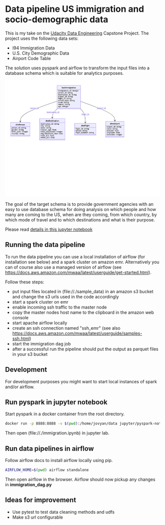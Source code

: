 # Data pipeline US immigration and socio-demographic data

This is my take on the [Udacity Data Engineering](https://www.udacity.com/course/data-engineer-nanodegree--nd027) Capstone Project.
The project uses the following data sets:

- I94 Immigration Data
- U.S. City Demographic Data
- Airport Code Table

The solution uses pyspark and airflow to transform the input files
into a database schema which is suitable for analytics purposes.

![Target Data Model](./data-model.png)

The goal of the target schema is to provide government agencies with
an easy to use database schema for doing analysis on which people and how many are coming to
the US, when are they coming, from which country, by which mode of travel and to which destinations and what is their purpose.

Please read [details in this jupyter notebook](file://./immigration.ipynb)

## Running the data pipeline

To run the data pipeline you can use a local installation of airflow (for installation see below)
and a spark cluster on amazon emr. Alternatively you can of course also use a managed version
of airflow (see https://docs.aws.amazon.com/mwaa/latest/userguide/get-started.html).

Follow these steps:

- put input files located in (file://./sample_data) in an amazon s3 bucket and change the s3 urls used in the code accordingly
- start a spark cluster on emr
- enable incoming ssh traffic to the master node
- copy the master nodes host name to the clipboard in the amazon web console
- start apache airflow locally
- create an ssh connection named "ssh_emr" (see also https://docs.aws.amazon.com/mwaa/latest/userguide/samples-ssh.html)
- start the immigration dag job
- after a successful run the pipeline should put the output as parquet files in your s3 bucket

## Development

For development purposes you might want to start local instances of
spark and/or airflow.

## Run pyspark in jupyter notebook

Start pyspark in a docker container from the root directory.

```bash
docker run -p 8888:8888 -v $(pwd):/home/jovyan/data jupyter/pyspark-notebook
```

Then open (file://./immigration.ipynb) in jupyter lab.

## Run data pipelines in airflow

Follow airflow docs to install airflow locally using pip.

```bash
AIRFLOW_HOME=$(pwd) airflow standalone
```

Then open airflow in the browser. Airflow should now pickup
any changes in **immigration_dag.py**

## Ideas for improvement

- Use pytest to test data cleaning methods and udfs
- Make s3 url configurable
